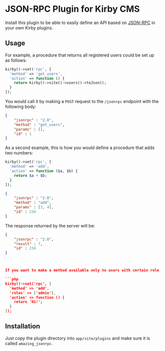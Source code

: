 # JSON-RPC Plugin for Kirby CMS

Install this plugin to be able to easily define an API based on [JSON-RPC](http://www.jsonrpc.org/specification) in your own Kirby plugins.

## Usage

For example, a procedure that returns all registered users could be set up as follows:

```php
kirby()->set('rpc', [
  'method' => 'get_users',
  'action' => function () {
    return kirby()->site()->users()->toJson();
  }
]);
```

You would call it by making a `POST` request to the `/jsonrpc` endpoint with the following body:

```json
{
    "jsonrpc" : "2.0",
    "method" : "get_users",
    "params" : [],
    "id" : 1
}
```

As a second example, this is how you would define a procedure that adds two numbers:

```php
kirby()->set('rpc', [
  'method' => 'add',
  'action' => function ($a, $b) {
    return $a + $b;
  }
]);
```

```json
{
    "jsonrpc" : "2.0",
    "method" : "add",
    "params" : [3, 4],
    "id" : 234
}
```
The response returned by the server will be:
```json
{
    "jsonrpc" : "2.0",
    "result" : 7,
    "id" : 234
}



If you want to make a method available only to users with certain role, then you can add a whitelist of roles as follows:

```php
kirby()->set('rpc', [
  'method' => 'add',
  'roles' => ['admin'],
  'action' => function () {
    return 'Hi!';
  }
]);
```

## Installation

Just copy the plugin directory into `app/site/plugins` and make sure it is called `amazing_jsonrpc`.


